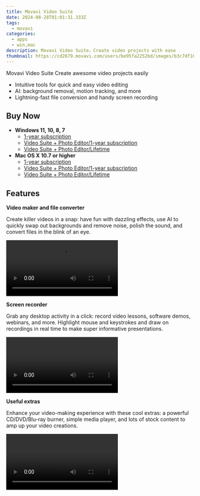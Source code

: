 ```yaml
---
title: Movavi Video Suite
date: 2024-08-28T01:01:31.333Z
tags: 
  - movavi
categories: 
  - apps
  - win,mac
description: Movavi Video Suite，Create video projects with ease
thumbnail: https://cd2679.movavi.com/users/be95fa2252bd/images/b3c7df10773b1692794829-right_img_2x.webp
---
```


Movavi Video Suite
Сreate awesome video projects easily

- Intuitive tools for quick and easy video editing
- AI: background removal, motion tracking, and more
- Lightning-fast file conversion and handy screen recording


## Buy Now

- **Windows 11, 10, 8, 7**
  - [1-year subscription](https://store.movavi.com/order/checkout.php?PRODS=9695474,33729287&QTY=1,1&COUPON=&AFFILIATE=108875&CART=1&CARD=2&SHORT_FORM=1&DESIGN_TYPE=2&CROSS_SELL_HIDE=true&SHOPURL=http://www.movavi.com/store.html&ADDITIONAL_HPM=1&setLocale=en&pageType=web&SRC=main_menu_all&PAYPAL_FLOW=REGULAR&ADDITIONAL_utmzz=utmcsr=(direct)%7Cutmcmd=(none)%7Cutmccn=(not%20set)&AFFILIATE=108875&ADDITIONAL_webuid=4ttt88)
  - [Video Suite + Photo Editor/1-year subscription](https://store.movavi.com/order/checkout.php?PRODS=34832963,4719229&QTY=1,1&COUPON=&AFFILIATE=108875&CART=1&CARD=2&SHORT_FORM=1&DESIGN_TYPE=2&CROSS_SELL_HIDE=true&SHOPURL=http://www.movavi.com/store.html&ADDITIONAL_HPM=1&setLocale=en&pageType=web&p_name=suiteyear&SRC=main_menu_all&PAYPAL_FLOW=REGULAR&ADDITIONAL_utmzz=utmcsr=(direct)%7Cutmcmd=(none)%7Cutmccn=(not%20set)&AFFILIATE=108875&ADDITIONAL_webuid=4ttt88&CLEAN_CART=1)
  - [Video Suite + Photo Editor/Lifetime](https://store.movavi.com/order/checkout.php?PRODS=32858595,4719229&QTY=1,1&COUPON=&AFFILIATE=108875&CART=1&CARD=2&SHORT_FORM=1&DESIGN_TYPE=2&CROSS_SELL_HIDE=true&SHOPURL=http://www.movavi.com/store.html&ADDITIONAL_HPM=1&setLocale=en&pageType=web&p_name=suiteyear&SRC=main_menu_all&PAYPAL_FLOW=REGULAR&ADDITIONAL_utmzz=utmcsr=(direct)%7Cutmcmd=(none)%7Cutmccn=(not%20set)&AFFILIATE=108875&ADDITIONAL_webuid=4ttt88)
- **Mac OS X 10.7 or higher**
  - [1-year subscription](https://store.movavi.com/order/checkout.php?PRODS=9695474,33729287&QTY=1,1&COUPON=&AFFILIATE=108875&CART=1&CARD=2&SHORT_FORM=1&DESIGN_TYPE=2&CROSS_SELL_HIDE=true&SHOPURL=http://www.movavi.com/store.html&ADDITIONAL_HPM=1&setLocale=en&pageType=web&SRC=main_menu_all&PAYPAL_FLOW=REGULAR&ADDITIONAL_utmzz=utmcsr=(direct)%7Cutmcmd=(none)%7Cutmccn=(not%20set)&AFFILIATE=108875&ADDITIONAL_webuid=4ttt88)
  - [Video Suite + Photo Editor/1-year subscription](https://store.movavi.com/order/checkout.php?PRODS=34832963,4719229&QTY=1,1&COUPON=&AFFILIATE=108875&CART=1&CARD=2&SHORT_FORM=1&DESIGN_TYPE=2&CROSS_SELL_HIDE=true&SHOPURL=http://www.movavi.com/store.html&ADDITIONAL_HPM=1&setLocale=en&pageType=web&p_name=suiteyear&SRC=main_menu_all&PAYPAL_FLOW=REGULAR&ADDITIONAL_utmzz=utmcsr=(direct)%7Cutmcmd=(none)%7Cutmccn=(not%20set)&AFFILIATE=108875&ADDITIONAL_webuid=4ttt88&CLEAN_CART=1)
  - [Video Suite + Photo Editor/Lifetime](https://store.movavi.com/order/checkout.php?PRODS=32858595,4719229&QTY=1,1&COUPON=&AFFILIATE=108875&CART=1&CARD=2&SHORT_FORM=1&DESIGN_TYPE=2&CROSS_SELL_HIDE=true&SHOPURL=http://www.movavi.com/store.html&ADDITIONAL_HPM=1&setLocale=en&pageType=web&p_name=suiteyear&SRC=main_menu_all&PAYPAL_FLOW=REGULAR&ADDITIONAL_utmzz=utmcsr=(direct)%7Cutmcmd=(none)%7Cutmccn=(not%20set)&AFFILIATE=108875&ADDITIONAL_webuid=4ttt88)


## Features

**Video maker and file converter**

Create killer videos in a snap: have fun with dazzling effects, use AI to quickly swap out backgrounds and remove noise, polish the sound, and convert files in the blink of an eye.

<video data-v-d6328dfa="" data-v-84ce025e="" src="https://cdn.staticont.net/page_type/0023/53/e84f46fa26ff5dbd7b6d646f283d504136d6be07.mp4" autoplay="autoplay" loop="loop" playsinline="" class="media v-video-self-hosted embed-responsive embed-responsive-16by9" alias="VS Checkerboard-1 Video maker and file converter" previewnumber="0"></video>


**Screen recorder**

Grab any desktop activity in a click: record video lessons, software demos, webinars, and more. Highlight mouse and keystrokes and draw on recordings in real time to make super informative presentations.

<video data-v-d6328dfa="" data-v-84ce025e="" src="https://cdn.staticont.net/page_type/0023/53/ad18c263382a89712ebdad61aed18d597be1e0e4.mp4" autoplay="autoplay" loop="loop" playsinline="" class="media v-video-self-hosted embed-responsive embed-responsive-16by9" alias="VS Checkerboard-2 Screen recorder" previewnumber="0"></video>

**Useful extras**

Enhance your video-making experience with these cool extras: a powerful CD/DVD/Blu-ray burner, simple media player, and lots of stock content to amp up your video creations.

<video data-v-d6328dfa="" data-v-84ce025e="" src="https://cdn.staticont.net/page_type/0023/53/1793d1e76e0fd5a6fb85650ade652509e5ce83ee.mp4" autoplay="autoplay" loop="loop" playsinline="" class="media v-video-self-hosted embed-responsive embed-responsive-16by9" alias="VS Checkerboard-3 Useful extras" previewnumber="0"></video>


